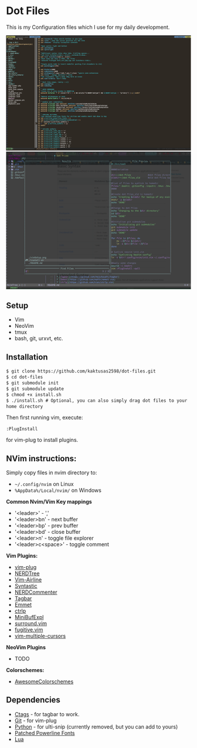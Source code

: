 # Dot Files
 
  This is my Configuration files which I use for my daily development.
  
  ![vim](https://raw.githubusercontent.com/kaktusas2598/dot-files/master/vimSetup.png)
  ![nvim](https://raw.githubusercontent.com/kaktusas2598/dot-files/master/nVimSetup.png)

## Setup

  * Vim
  * NeoVim
  * tmux
  * bash, git, urxvt, etc.

## Installation
  
  ```
  $ git clone https://github.com/kaktusas2598/dot-files.git
  $ cd dot-files
  $ git submodule init
  $ git submodule update
  $ chmod +x install.sh
  $ ./install.sh # Optional, you can also simply drag dot files to your home directory
  ```
  Then first running vim, execute:
  ```
  :PlugInstall
  ```
  for vim-plug to install plugins.

## NVim instructions:

Simply copy files in nvim directory to:

* `~/.config/nvim` on Linux
* `%AppData%/Local/nvim/` on Windows
  
**Common Nvim/Vim Key mappings**

* '\<leader\>' - ','
* '\<leader\>bn' - next buffer
* '\<leader\>bp' - prev buffer
* '\<leader\>bd' - close buffer
* '\<leader\>n' - toggle file explorer
* '\<leader\>c\<space\>' - toggle comment
  
  
**Vim Plugins:**
  * [vim-plug](https://github.com/junegunn/vim-plug)
  * [NERDTree](https://github.com/scrooloose/nerdtree)
  * [Vim-Airline](https://github.com/bling/vim-airline)
  * [Syntastic](https://github.com/scrooloose/syntastic)
  * [NERDCommenter](https://github.com/scrooloose/nerdcommenter)
  * [Tagbar](https://github.com/majutsushi/tagbar)
  * [Emmet](https://github.com/mattn/emmet-vim)
  * [ctrlp](https://github.com/kien/ctrlp.vim)
  * [MiniBufExpl](https://github.com/fholgado/minibufexpl.vim)
  * [surround.vim](https://github.com/tpope/vim-surround)
  * [fugitive.vim](https://github.com/tpope/vim-fugitive)
  * [vim-multiple-cursors](https://github.com/terryma/vim-multiple-cursors)

**NeoVim Plugins**
  * TODO
 
**Colorschemes:**
  * [AwesomeColorschemes](https://github.com/rafi/awesome-vim-colorschemes)

## Dependencies
  * [Ctags](http://ctags.sourceforge.net/) - for tagbar to work.
  * [Git](https://git-scm.com/) - for vim-plug
  * [Python](https://www.python.org/) - for ulti-snip (currently removed, but you can add to yours)
  * [Patched Powerline Fonts](https://github.com/powerline/fonts)
  * [Lua](https://www.lua.org/)
